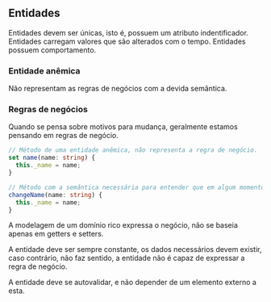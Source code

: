 ## Entidades

Entidades devem ser únicas, isto é, possuem um atributo indentificador.
Entidades carregam valores que são alterados com o tempo.
Entidades possuem comportamento.

### Entidade anêmica

Não representam as regras de negócios com a devida semântica.

### Regras de negócios

Quando se pensa sobre motivos para mudança, geralmente estamos pensando em regras de negócio.

```ts
// Método de uma entidade anêmica, não representa a regra de negócio.
set name(name: string) {
  this._name = name;
}

// Método com a semântica necessária para entender que em algum momento, é esperado que o usuário pode mudar o nome cadastrado na aplicação.
changeName(name: string) {
  this._name = name;
}
```

A modelagem de um domínio rico expressa o negócio, não se baseia apenas em getters e setters.

A entidade deve ser sempre constante, os dados necessários devem existir, caso contrário, não faz sentido, a entidade não é capaz de expressar a regra de negócio.

A entidade deve se autovalidar, e não depender de um elemento externo a esta.